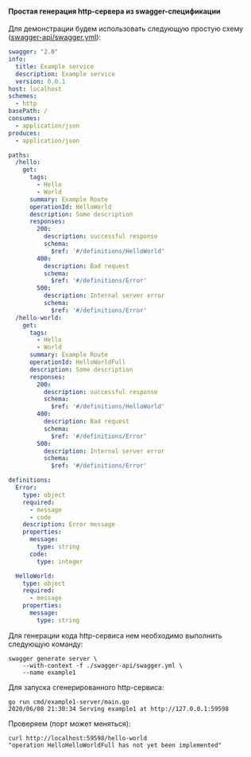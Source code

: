 #### Простая генерация http-сервера из swagger-спецификации
Для демонстрации будем использовать следующую простую схему ([swagger-api/swagger.yml](https://github.com/delivery-club/go-swagger-example/blob/master/example1/swagger-api/swagger.yml)):
```yaml
swagger: "2.0"
info:
  title: Example service
  description: Example service
  version: 0.0.1
host: localhost
schemes:
  - http
basePath: /
consumes:
  - application/json
produces:
  - application/json

paths:
  /hello:
    get:
      tags:
        - Hello
        - World
      summary: Example Route
      operationId: HelloWorld
      description: Some description
      responses:
        200:
          description: successful response
          schema:
            $ref: '#/definitions/HelloWorld'
        400:
          description: Bad request
          schema:
            $ref: '#/definitions/Error'
        500:
          description: Internal server error
          schema:
            $ref: '#/definitions/Error'
  /hello-world:
    get:
      tags:
        - Hello
        - World
      summary: Example Route
      operationId: HelloWorldFull
      description: Some description
      responses:
        200:
          description: successful response
          schema:
            $ref: '#/definitions/HelloWorld'
        400:
          description: Bad request
          schema:
            $ref: '#/definitions/Error'
        500:
          description: Internal server error
          schema:
            $ref: '#/definitions/Error'

definitions:
  Error:
    type: object
    required:
      - message
      - code
    description: Error message
    properties:
      message:
        type: string
      code:
        type: integer

  HelloWorld:
    type: object
    required:
      - message
    properties:
      message:
        type: string
```

Для генерации кода http-сервиса нем необходимо выполнить следующую команду:
```shell script
swagger generate server \
    --with-context -f ./swagger-api/swagger.yml \
    --name example1
```

Для запуска сгенерированного http-сервиса:
```shell script
go run cmd/example1-server/main.go
2020/06/08 21:30:34 Serving example1 at http://127.0.0.1:59598
```

Проверяем (порт может меняться):
```shell script
curl http://localhost:59598/hello-world
"operation HelloHelloWorldFull has not yet been implemented"
```